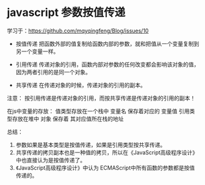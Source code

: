 # javascript 参数按值传递
学习于：https://github.com/mqyqingfeng/Blog/issues/10

- 按值传递
    把函数外部的值复制给函数内部的参数，就和把值从一个变量复制到另一个变量一样。

- 引用传递
    传递对象的引用，函数内部对参数的任何改变都会影响该对象的值，因为两者引用的是同一个对象。

- 共享传递
    在传递对象的时候，传递对象的引用的副本。
    

注意： 按引用传递是传递对象的引用，而按共享传递是传递对象的引用的副本！

在js中变量的存放：
    值类型存放在一个栈中  变量名 保存着对应的 变量值
    引用类型存放在堆中    对象 保存着 其对应值所在栈的地址

总结：
1. 参数如果是基本类型是按值传递，如果是引用类型按共享传递。
2. 共享传递的拷贝副本也是一种值的拷贝，所以在《JavaScript高级程序设计》中也直接认为是按值传递了。
3. 《JavaScript高级程序设计》中认为 ECMAScript中所有函数的参数都是按值传递的。


